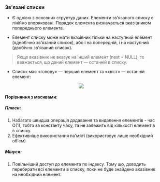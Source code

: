 ### Зв'язані списки

* Є однією з основних структур даних. Елементи зв'язаного списку є лінійно впоряковані. Порядок елемента визначається вказівником попереднього елемента.

* Елемент списку може мати вказівник тільки на наступний елемент (однобічно зв'язаний список), або і на попередній, і на наступний (двобічно зв'язаний список).

>  Якщо вказівник не вказує на інший елемент (next = NULL), то вважається, що даний елемент — останній в списку.


* Список має «голову» — перший елемент та «хвіст» — останній елемент: 

<p align="center">
  <img src="https://image.ibb.co/cWfcxz/596bcbaa48271_0_I2kr_MHdnjz_Uqidwf.png">
</p>

#### Порівняння з масивами:

##### Плюси:
1. Набагато швидша операція додавання та видалення елементів - час О(1), тобто за константу часу, та не залежить від кількості елементів в списку.
2. Ефективніше використання па'мяті (використовує лише необхідний об'єм)

##### Мінуси:
1. Повільніший доступ до елемента по індексу. Тому що, доводить перебирати всі елементи в списку, поки не буде знайдено вказівник на необхідний елемент.

